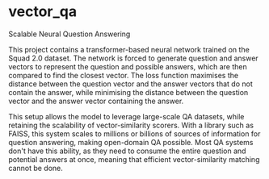 # vector_qa
Scalable Neural Question Answering

This project contains a transformer-based neural network trained on the Squad 2.0 dataset. The network is forced to generate question and answer vectors to represent the question and possible answers, which are then compared to find the closest vector. The loss function maximises the distance between the question vector and the answer vectors that do not contain the answer, while minimising the distance between the question vector and the answer vector containing the answer. 

This setup allows the model to leverage large-scale QA datasets, while retaining the scalability of vector-similarity scorers. With a library such as FAISS, this system scales to millions or billions of sources of information for question answering, making open-domain QA possible. Most QA systems don't have this ability, as they need to consume the entire question and potential answers at once, meaning that efficient vector-similarity matching cannot be done.
